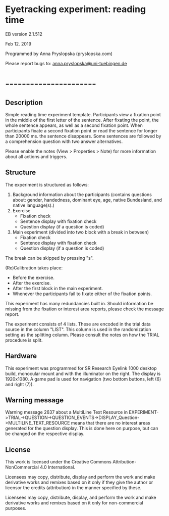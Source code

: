 # Eyetracking experiment: reading time

EB version 2.1.512

Feb 12. 2019

Programmed by Anna Pryslopska (pryslopska.com)

Please report bugs to: anna.pryslopska@uni-tuebingen.de

# ----------------------

## Description

Simple reading time experiment template. Participants view a fixation point in the middle of the first letter of the sentence. After fixating the point, the whole sentence appears, as well as a second fixation point. When participants fixate a second fixation point or read the sentence for longer than 20000 ms. the sentence disappears. Some sentences are followed by a comprehension question with two answer alternatives. 

Please enable the notes (View > Properties > Note) for more information about all actions and triggers.

## Structure

The experiment is structured as follows:

1. Background information about the participants (contains questions about: gender, handedness, dominant eye, age, native Bundesland, and native language(s).)
2. Exercise
   - Fixation check
   - Sentence display with fixation check
   - Question display (if a question is coded)
3. Main experiment (divided into two block with a break in between)
   - Fixation check
   - Sentence display with fixation check
   - Question display (if a question is coded)

The break can be skipped by pressing "s".

(Re)Calibration takes place:

- Before the exercise.
- After the exercise.
- After the first block in the main experiment.
- Whenever the participants fail to fixate either of the fixation points.

This experiment has many redundancies built in. Should information be missing from the fixation or interest area reports, please check the message report.

The experiment consists of 4 lists. These are encoded in the trial data source in the column "LIST". This column is used in the randomization setting as the splitting column. Please consult the notes on how the TRIAL procedure is split.

## Hardware

This experiment was programmed for SR Research Eyelink 1000 desktop build, monocular mount and with the illuminator on the right. The display is 1920x1080. A game pad is used for navigation (two bottom buttons, left (6) and right (7)).

## Warning message

Warning message 2637 about a MultiLine Text Resource in EXPERIMENT->TRIAL->QUESTION->QUESTION_EVENTS->DISPLAY_Question->MULTILINE_TEXT_RESOURCE means that there are no interest areas generated for the question display. This is done here on purpose, but can be changed on the respective display.

## License

This work is licensed under the Creative Commons Attribution-NonCommercial 4.0 International.

Licensees may copy, distribute, display and perform the work and make derivative works and remixes based on it only if they give the author or licensor the credits (attribution) in the manner specified by these.

Licensees may copy, distribute, display, and perform the work and make derivative works and remixes based on it only for non-commercial purposes.